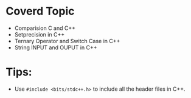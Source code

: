 # Coverd Topic

- Comparision C and C++
- Setprecision in C++
- Ternary Operator and Switch Case in C++
- String INPUT and OUPUT in C++

# Tips:

- Use `#include <bits/stdc++.h>` to include all the header files in C++.
